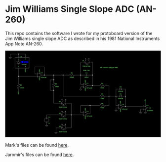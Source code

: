 # Jim Williams Single Slope ADC (AN-260)
This repo contains the software I wrote for my protoboard version of the Jim Williams single slope ADC as described in his 1981 National Instruments App Note AN-260.

![alt text](https://github.com/NNNILabs/Single-Slope/blob/main/Resources/Schematic.PNG "NNNI Schem")

Mark's files can be found [here](https://github.com/NNNILabs/Single-Slope/tree/macaba).

Jaromir's files can be found [here]().
